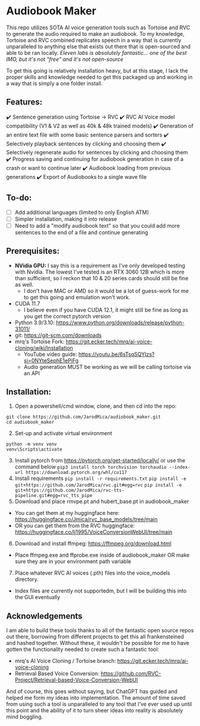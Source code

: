 # Audiobook Maker
This repo utilizes SOTA AI voice generation tools such as Tortoise and RVC to generate the audio required to make an audiobook.  To my knowledge, Tortoise and RVC combined replicates speech in a way that is currently unparalleled to anything else that exists out there that is open-sourced and able to be ran locally. *Eleven labs is absolutely fantastic... one of the best IMO, but it's not "free" and it's not open-source*

To get this going is relatively installation heavy, but at this stage, I lack the proper skills and knowledge needed to get this packaged up and working in a way that is simply a one folder install.

## Features:
:heavy_check_mark: Sentence generation using Tortoise -> RVC
:heavy_check_mark: RVC AI Voice model compatibility (V1 & V2 as well as 40k & 48k trained models)
:heavy_check_mark: Generation of an entire text file with some basic sentence parsers and sorters
:heavy_check_mark: Selectively playback sentences by clicking and choosing them
:heavy_check_mark: Selectively regenerate audio for sentences by clicking and choosing them
:heavy_check_mark: Progress saving and continuing for audiobook generation in case of a crash or want to continue later
:heavy_check_mark: Audiobook loading from previous generations
:heavy_check_mark: Export of Audiobooks to a single wave file

## To-do:
- [ ] Add additional languages (limited to only English ATM)
- [ ] Simpler installation, making it into release
- [ ] Need to add a "modify audiobook text" so that you could add more sentences to the end of a file and continue generating

## Prerequisites:
- **NVidia GPU:** I say this is a requirement as I've only developed testing with Nvidia.  The lowest I've tested is an RTX 3060 12B which is more than sufficient, so I reckon that 10 & 20 series cards should still be fine as well.
    - I don't have MAC or AMD so it would be a lot of guess-work for me to get this going and emulation won't work.
- CUDA 11.7
    - I believe even if you have CUDA 12.1, it might still be fine as long as you get the correct pytorch version 
- Python 3.9/3.10: https://www.python.org/downloads/release/python-31011/ 
- git: https://git-scm.com/downloads 
- mrq's Tortoise Fork: https://git.ecker.tech/mrq/ai-voice-cloning/wiki/Installation
    - YouTube video guide: https://youtu.be/6sTsqSQYIzs?si=0NYteSephE1ePiFg
    - Audio generation MUST be working as we will be calling tortoise via an API

## Installation:
1. Open a powershell/cmd window, clone, and then cd into the repo:
```
git clone https://github.com/JarodMica/audiobook_maker.git
cd audiobook_maker
```
2. Set-up and activate virtual environment
```
python -m venv venv
venv\Scripts\activate
```
3. Install pytorch from https://pytorch.org/get-started/locally/ or use the command below
```pip3 install torch torchvision torchaudio --index-url https://download.pytorch.org/whl/cu117```
4. Install requirements
```pip install -r requirements.txt```
```pip install -e git+https://github.com/JarodMica/rvc.git#egg=rvc```
```pip install -e git+https://github.com/JarodMica/rvc-tts-pipeline.git#egg=rvc_tts_pipe```
5. Download and place rmvpe.pt and hubert_base.pt in audiobook_maker
- You can get them at my huggingface here: https://huggingface.co/Jmica/rvc_base_models/tree/main
- OR you can get them from the RVC huggingface: https://huggingface.co/lj1995/VoiceConversionWebUI/tree/main
6. Download and install ffmpeg: https://ffmpeg.org/download.html
- Place ffmpeg.exe and ffprobe.exe inside of audiobook_maker OR make sure they are in your environment path variable
7. Place whatever RVC AI voices (.pth) files into the voice_models directory.
- Index files are currently not supportedm, but I will be building this into the GUI eventually

## Acknowledgements
I am able to build these tools thanks to all of the fantastic open source repos out there, borrowing from different projects to get this all frankensteined and hashed together.  Without these, it wouldn't be possible for me to have gotten the functionality needed to create such a fantastic tool:
- mrq's AI Voice Cloning / Tortoise branch: https://git.ecker.tech/mrq/ai-voice-cloning
- Retrieval Based Voice Conversion: https://github.com/RVC-Project/Retrieval-based-Voice-Conversion-WebUI

And of course, this goes without saying, but ChatGPT has guided and helped me form my ideas into implementation.  The amount of time saved from using such a tool is unparalleled to any tool that I've ever used up until this point and the ability of it to turn sheer ideas into reality is absolutely mind boggling.  